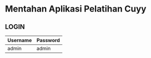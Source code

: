 # Mentahan Aplikasi Pelatihan Cuyy
## LOGIN
| Username      | Password |
| ----------- | ----------- |
| admin      | admin       |
